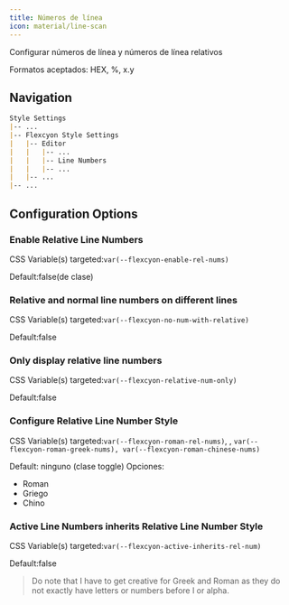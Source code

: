 ```yaml
---
title: Números de línea
icon: material/line-scan
---
```


Configurar números de línea y números de línea relativos

Formatos aceptados: HEX, %, x.y

## Navigation

```md
Style Settings
|-- ...
|-- Flexcyon Style Settings
|   |-- Editor
|   |   |-- ...
|   |   |-- Line Numbers
|   |   |-- ...
|   |-- ...
|-- ...
```

## Configuration Options

### Enable Relative Line Numbers

CSS Variable(s) targeted:`var(--flexcyon-enable-rel-nums)`

Default:false(de clase)

### Relative and normal line numbers on different lines

CSS Variable(s) targeted:`var(--flexcyon-no-num-with-relative)`

Default:false

### Only display relative line numbers

CSS Variable(s) targeted:`var(--flexcyon-relative-num-only)`

Default:false

### Configure Relative Line Number Style

CSS Variable(s) targeted:`var(--flexcyon-roman-rel-nums)`,
,
`var(--flexcyon-roman-greek-nums), var(--flexcyon-roman-chinese-nums)`

Default: ninguno (clase toggle)
Opciones:

- Roman
- Griego
- Chino

### Active Line Numbers inherits Relative Line Number Style

CSS Variable(s) targeted:`var(--flexcyon-active-inherits-rel-num)`

Default:false
> Do note that I have to get creative for Greek and Roman as they do not
> exactly have letters or numbers before I or alpha.
